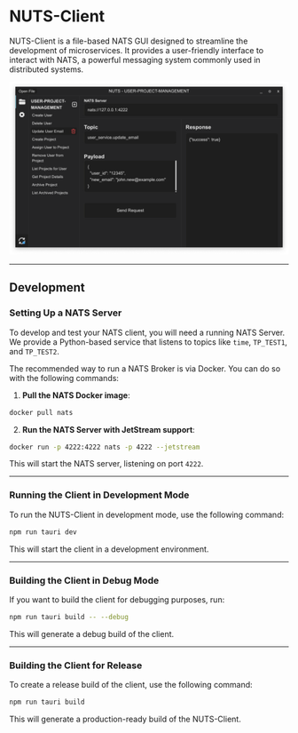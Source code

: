 # NUTS-Client

NUTS-Client is a file-based NATS GUI designed to streamline the development of microservices. It provides a user-friendly interface to interact with NATS, a powerful messaging system commonly used in distributed systems.

<center>
    <img src=".github/assets/screenshot.png" width="600px">
</center>

---

## Development

### Setting Up a NATS Server

To develop and test your NATS client, you will need a running NATS Server. We provide a Python-based service that listens to topics like `time`, `TP_TEST1`, and `TP_TEST2`. 

The recommended way to run a NATS Broker is via Docker. You can do so with the following commands:

1. **Pull the NATS Docker image**:

```sh
docker pull nats
```

2. **Run the NATS Server with JetStream support**:

```sh
docker run -p 4222:4222 nats -p 4222 --jetstream
```

This will start the NATS server, listening on port `4222`.

---

### Running the Client in Development Mode

To run the NUTS-Client in development mode, use the following command:

```sh
npm run tauri dev
```

This will start the client in a development environment.

---

### Building the Client in Debug Mode

If you want to build the client for debugging purposes, run:

```sh
npm run tauri build -- --debug
```

This will generate a debug build of the client.

---

### Building the Client for Release

To create a release build of the client, use the following command:

```sh
npm run tauri build
```

This will generate a production-ready build of the NUTS-Client.
